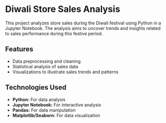 # Diwali Store Sales Analysis

This project analyzes store sales during the Diwali festival using Python in a Jupyter Notebook. The analysis aims to uncover trends and insights related to sales performance during this festive period.

## Features

- Data preprocessing and cleaning
- Statistical analysis of sales data
- Visualizations to illustrate sales trends and patterns

## Technologies Used

- **Python:** For data analysis
- **Jupyter Notebook:** For interactive analysis
- **Pandas:** For data manipulation
- **Matplotlib/Seaborn:** For data visualization

